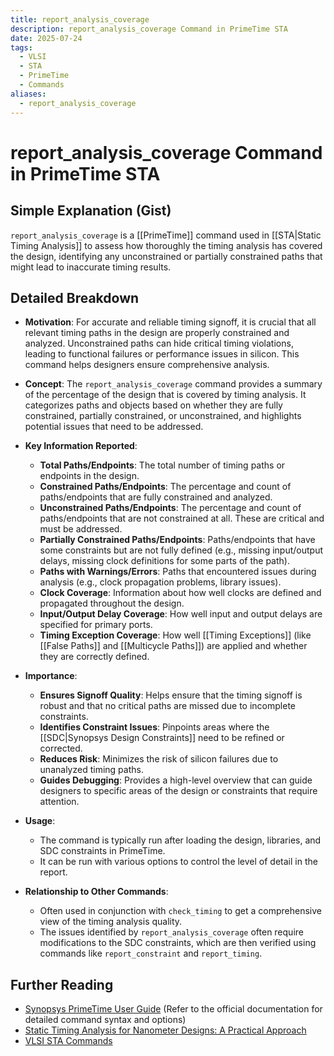 ```yaml
---
title: report_analysis_coverage
description: report_analysis_coverage Command in PrimeTime STA
date: 2025-07-24
tags:
  - VLSI
  - STA
  - PrimeTime
  - Commands
aliases:
  - report_analysis_coverage
---
```


# report_analysis_coverage Command in PrimeTime STA

## Simple Explanation (Gist)
`report_analysis_coverage` is a [[PrimeTime]] command used in [[STA|Static Timing Analysis]] to assess how thoroughly the timing analysis has covered the design, identifying any unconstrained or partially constrained paths that might lead to inaccurate timing results.

## Detailed Breakdown

*   **Motivation**: For accurate and reliable timing signoff, it is crucial that all relevant timing paths in the design are properly constrained and analyzed. Unconstrained paths can hide critical timing violations, leading to functional failures or performance issues in silicon. This command helps designers ensure comprehensive analysis.

*   **Concept**: The `report_analysis_coverage` command provides a summary of the percentage of the design that is covered by timing analysis. It categorizes paths and objects based on whether they are fully constrained, partially constrained, or unconstrained, and highlights potential issues that need to be addressed.

*   **Key Information Reported**: 
    *   **Total Paths/Endpoints**: The total number of timing paths or endpoints in the design.
    *   **Constrained Paths/Endpoints**: The percentage and count of paths/endpoints that are fully constrained and analyzed.
    *   **Unconstrained Paths/Endpoints**: The percentage and count of paths/endpoints that are not constrained at all. These are critical and must be addressed.
    *   **Partially Constrained Paths/Endpoints**: Paths/endpoints that have some constraints but are not fully defined (e.g., missing input/output delays, missing clock definitions for some parts of the path).
    *   **Paths with Warnings/Errors**: Paths that encountered issues during analysis (e.g., clock propagation problems, library issues).
    *   **Clock Coverage**: Information about how well clocks are defined and propagated throughout the design.
    *   **Input/Output Delay Coverage**: How well input and output delays are specified for primary ports.
    *   **Timing Exception Coverage**: How well [[Timing Exceptions]] (like [[False Paths]] and [[Multicycle Paths]]) are applied and whether they are correctly defined.

*   **Importance**: 
    *   **Ensures Signoff Quality**: Helps ensure that the timing signoff is robust and that no critical paths are missed due to incomplete constraints.
    *   **Identifies Constraint Issues**: Pinpoints areas where the [[SDC|Synopsys Design Constraints]] need to be refined or corrected.
    *   **Reduces Risk**: Minimizes the risk of silicon failures due to unanalyzed timing paths.
    *   **Guides Debugging**: Provides a high-level overview that can guide designers to specific areas of the design or constraints that require attention.

*   **Usage**: 
    *   The command is typically run after loading the design, libraries, and SDC constraints in PrimeTime.
    *   It can be run with various options to control the level of detail in the report.

*   **Relationship to Other Commands**: 
    *   Often used in conjunction with `check_timing` to get a comprehensive view of the timing analysis quality.
    *   The issues identified by `report_analysis_coverage` often require modifications to the SDC constraints, which are then verified using commands like `report_constraint` and `report_timing`.

## Further Reading

*   [Synopsys PrimeTime User Guide](https://www.synopsys.com/content/dam/synopsys/implementation-and-signoff/signoff/primetime-ds.pdf) (Refer to the official documentation for detailed command syntax and options)
*   [Static Timing Analysis for Nanometer Designs: A Practical Approach](https://www.amazon.com/Static-Timing-Analysis-Nanometer-Designs/dp/0387257027)
*   [VLSI STA Commands](https://www.vlsi-expert.com/2018/01/vlsi-sta-commands.html)